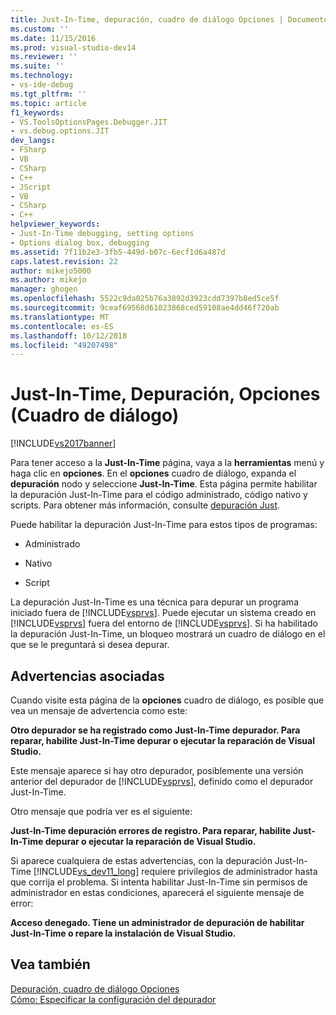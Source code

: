 ```yaml
---
title: Just-In-Time, depuración, cuadro de diálogo Opciones | Documentos de Microsoft
ms.custom: ''
ms.date: 11/15/2016
ms.prod: visual-studio-dev14
ms.reviewer: ''
ms.suite: ''
ms.technology:
- vs-ide-debug
ms.tgt_pltfrm: ''
ms.topic: article
f1_keywords:
- VS.ToolsOptionsPages.Debugger.JIT
- vs.debug.options.JIT
dev_langs:
- FSharp
- VB
- CSharp
- C++
- JScript
- VB
- CSharp
- C++
helpviewer_keywords:
- Just-In-Time debugging, setting options
- Options dialog box, debugging
ms.assetid: 7f11b2e3-3fb5-449d-b07c-6ecf1d6a487d
caps.latest.revision: 22
author: mikejo5000
ms.author: mikejo
manager: ghogen
ms.openlocfilehash: 5522c9da025b76a3892d3923cdd7397b8ed5ce5f
ms.sourcegitcommit: 9ceaf69568d61023868ced59108ae4dd46f720ab
ms.translationtype: MT
ms.contentlocale: es-ES
ms.lasthandoff: 10/12/2018
ms.locfileid: "49207498"
---
```

# <a name="just-in-time-debugging-options-dialog-box"></a>Just-In-Time, Depuración, Opciones (Cuadro de diálogo)
[!INCLUDE[vs2017banner](../includes/vs2017banner.md)]

Para tener acceso a la **Just-In-Time** página, vaya a la **herramientas** menú y haga clic en **opciones**. En el **opciones** cuadro de diálogo, expanda el **depuración** nodo y seleccione **Just-In-Time**. Esta página permite habilitar la depuración Just-In-Time para el código administrado, código nativo y scripts. Para obtener más información, consulte [depuración Just](../debugger/just-in-time-debugging-in-visual-studio.md).  
  
 Puede habilitar la depuración Just-In-Time para estos tipos de programas:  
  
-   Administrado  
  
-   Nativo  
  
-   Script  
  
 La depuración Just-In-Time es una técnica para depurar un programa iniciado fuera de [!INCLUDE[vsprvs](../includes/vsprvs-md.md)]. Puede ejecutar un sistema creado en [!INCLUDE[vsprvs](../includes/vsprvs-md.md)] fuera del entorno de [!INCLUDE[vsprvs](../includes/vsprvs-md.md)]. Si ha habilitado la depuración Just-In-Time, un bloqueo mostrará un cuadro de diálogo en el que se le preguntará si desea depurar.  
  
## <a name="associated-warnings"></a>Advertencias asociadas  
 Cuando visite esta página de la **opciones** cuadro de diálogo, es posible que vea un mensaje de advertencia como este:  
  
 **Otro depurador se ha registrado como Just-In-Time depurador. Para reparar, habilite Just-In-Time depurar o ejecutar la reparación de Visual Studio.**  
  
 Este mensaje aparece si hay otro depurador, posiblemente una versión anterior del depurador de [!INCLUDE[vsprvs](../includes/vsprvs-md.md)], definido como el depurador Just-In-Time.  
  
 Otro mensaje que podría ver es el siguiente:  
  
 **Just-In-Time depuración errores de registro. Para reparar, habilite Just-In-Time depurar o ejecutar la reparación de Visual Studio.**  
  
 Si aparece cualquiera de estas advertencias, con la depuración Just-In-Time [!INCLUDE[vs_dev11_long](../includes/vs-dev11-long-md.md)] requiere privilegios de administrador hasta que corrija el problema. Si intenta habilitar Just-In-Time sin permisos de administrador en estas condiciones, aparecerá el siguiente mensaje de error:  
  
 **Acceso denegado. Tiene un administrador de depuración de habilitar Just-In-Time o repare la instalación de Visual Studio.**  
  
## <a name="see-also"></a>Vea también  
 [Depuración, cuadro de diálogo Opciones](../debugger/debugging-options-dialog-box.md)   
 [Cómo: Especificar la configuración del depurador](../debugger/how-to-specify-debugger-settings.md)



